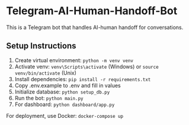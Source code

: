 # Telegram-AI-Human-Handoff-Bot

This is a Telegram bot that handles AI-human handoff for conversations.

## Setup Instructions

1. Create virtual environment: `python -m venv venv`
2. Activate venv: `venv\Scripts\activate` (Windows) or `source venv/bin/activate` (Unix)
3. Install dependencies: `pip install -r requirements.txt`
4. Copy .env.example to .env and fill in values
5. Initialize database: `python setup_db.py`
6. Run the bot: `python main.py`
7. For dashboard: `python dashboard/app.py`

For deployment, use Docker: `docker-compose up`
